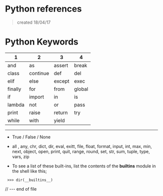 # Python references
> created 18/04/17


# Python Keywords

| 1 | 2 | 3 | 4 | 
|-------|----------|--------|-------| 
| and   | as       | assert | break |
| class | continue | def    | del   | 
| elif  | else     | except | exec  | 
| finally | for    | from   | global| 
| if    | import   | in     | is    | 
| lambda| not      | or     | pass  | 
| print | raise    | return | try   | 
| while | with     | yield  |    | 

- - -

- True / False / None
- all , any, chr, dict, dir, eval, exitt, file, float, format, input, int, max, min, next, object, open, print, quit, range, round, set, str, sum, tuple, type, vars, zip

- To see a list of these built-ins, list the contents of the __builtins__ module in the shell like this;

` >>> dir(__builtins__)`

// --- end of file
